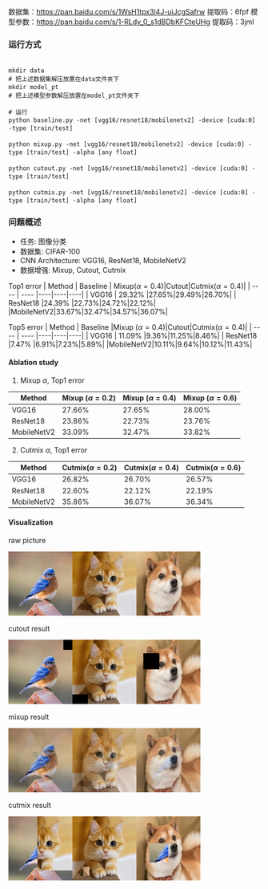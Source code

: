 数据集：https://pan.baidu.com/s/1WsH1tpx3l4J-uiJcgSafrw 提取码：6fpf
模型参数：https://pan.baidu.com/s/1-RLdy_0_s1dBDbKFCteUHg 提取码：3jml


### 运行方式



```shell

mkdir data
# 把上述数据集解压放置在data文件夹下
mkdir model_pt
# 把上述模型参数解压放置在model_pt文件夹下

# 运行
python baseline.py -net [vgg16/resnet18/mobilenetv2] -device [cuda:0] -type [train/test]

python mixup.py -net [vgg16/resnet18/mobilenetv2] -device [cuda:0] -type [train/test] -alpha [any float]

python cutout.py -net [vgg16/resnet18/mobilenetv2] -device [cuda:0] -type [train/test]

python cutmix.py -net [vgg16/resnet18/mobilenetv2] -device [cuda:0] -type [train/test] -alpha [any float]
```


### 问题概述
- 任务: 图像分类
- 数据集: CIFAR-100
- CNN Architecture: VGG16, ResNet18, MobileNetV2
- 数据增强: Mixup, Cutout, Cutmix

Top1 error
|  Method  | Baseline  | Mixup($\alpha=0.4$)|Cutout|Cutmix($\alpha=0.4$)|
|  ----  | ----  |----|----|----|
| VGG16  | 29.32% |27.65%|29.49%|26.70%|
| ResNet18  |24.39% |22.73%|24.72%|22.12%|
|MobileNetV2|33.67%|32.47%|34.57%|36.07%|

Top5 error
|  Method  | Baseline  |Mixup ($\alpha=0.4$)|Cutout|Cutmix($\alpha=0.4$)|
|  ----  | ----  |----|----|----|
| VGG16  | 11.09% |9.36%|11.25%|8.46%|
| ResNet18  |7.47% |6.91%|7.23%|5.89%|
|MobileNetV2|10.11%|9.64%|10.12%|11.43%|

#### Ablation study

1. Mixup $\alpha$, Top1 error

|  Method  | Mixup ($\alpha=0.2$) |Mixup ($\alpha=0.4$)|Mixup ($\alpha=0.6$)|
|  ----  | ----  |----|----|
| VGG16  | 27.66% |27.65%|28.00%|
| ResNet18  | 23.86%|22.73%|23.76%|
|MobileNetV2|33.09%|32.47%|33.82%|

2. Cutmix $\alpha$, Top1 error

|  Method  | Cutmix($\alpha=0.2$) |Cutmix($\alpha=0.4$)|Cutmix($\alpha=0.6$)|
|  ----  | ----  |----|----|
| VGG16  |26.82%  |26.70%|26.57%|
| ResNet18  |22.60% |22.12%|22.19%|
|MobileNetV2|35.86%|36.07%|36.34%|

#### Visualization
raw picture

![](test_pic/bird_re.jpg)![](test_pic/cat_re.jpg)![](test_pic/dog_re.jpg)

cutout result

![](visualization/bird_cutout.png)![](visualization/cat_cutout.png)![](visualization/dog_cutout.png)

mixup result

![](visualization/bird_mixup_cat.png)![](visualization/cat_mixup_dog.png)![](visualization/dog_mixup_bird.png)

cutmix result

![](visualization/bird_cutmix_cat.png)![](visualization/cat_cutmix_dog.png)![](visualization/dog_cutmix_bird.png)


